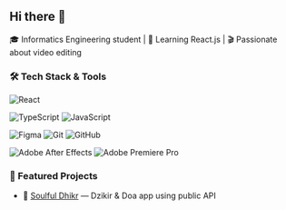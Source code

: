 ## Hi there 👋
🎓 Informatics Engineering student | 🧠 Learning React.js | 🎬 Passionate about video editing

### 🛠️ Tech Stack & Tools

![React](https://img.shields.io/badge/React-20232A?style=for-the-badge&logo=react)

![TypeScript](https://img.shields.io/badge/TypeScript-007ACC?style=for-the-badge&logo=typescript)
![JavaScript](https://img.shields.io/badge/JavaScript-F7DF1E?style=for-the-badge&logo=javascript&logoColor=black)

![Figma](https://img.shields.io/badge/Figma-F24E1E?style=for-the-badge&logo=figma)
![Git](https://img.shields.io/badge/Git-F05032?style=for-the-badge&logo=git)
![GitHub](https://img.shields.io/badge/GitHub-181717?style=for-the-badge&logo=github)

![Adobe After Effects](https://img.shields.io/badge/After%20Effects-9999FF?style=for-the-badge&logo=adobeaftereffects&logoColor=white)
![Adobe Premiere Pro](https://img.shields.io/badge/Premiere%20Pro-9999FF?style=for-the-badge&logo=adobepremierepro&logoColor=white)


### 🚀 Featured Projects
- 🌙 [Soulful Dhikr](https://github.com/username/soulful-dhikr) — Dzikir & Doa app using public API  
<!--
**chadoincode/chadoincode** is a ✨ _special_ ✨ repository because its `README.md` (this file) appears on your GitHub profile.

Here are some ideas to get you started:

- 🔭 I’m currently working on ...
- 🌱 I’m currently learning ...
- 👯 I’m looking to collaborate on ...
- 🤔 I’m looking for help with ...
- 💬 Ask me about ...
- 📫 How to reach me: ...
- 😄 Pronouns: ...
- ⚡ Fun fact: ...
-->
